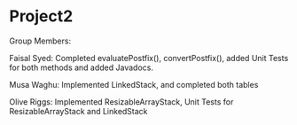 # Project2
Group Members:

Faisal Syed: Completed evaluatePostfix(), convertPostfix(), added Unit Tests for both methods and added Javadocs.

Musa Waghu: Implemented LinkedStack, and completed both tables

Olive Riggs: Implemented ResizableArrayStack, Unit Tests for ResizableArrayStack and LinkedStack
